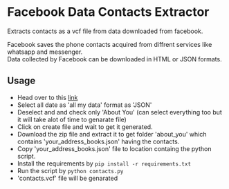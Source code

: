 # Facebook Data Contacts Extractor

Extracts contacts as a vcf file from data downloaded from facebook.

Facebook saves the phone contacts acquired from diffrent services like whatsapp and messenger.\
Data collected by Facebook can be downloaded in HTML or JSON formats.

## Usage 

* Head over to this [link](https://www.facebook.com/dyi/?referrer=yfi_settings)
* Select all date as 'all my data' format as 'JSON'
* Deselect and and check only 'About You' (can select everything too but it will take alot of time to genarate file)
* Click on create file and wait to get it generated.
* Download the zip file and extract it to get folder 'about_you' which contains 'your_address_books.json' having the contacts.
* Copy 'your_address_books.json' file to location containg the python script.
* Install the requirements by `pip install -r requirements.txt`
* Run the script by `python contacts.py`
* 'contacts.vcf' file will be genarated


